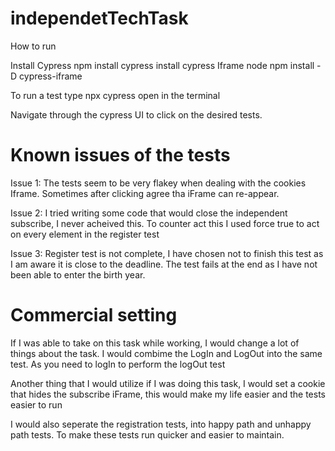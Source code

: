 # independetTechTask #

How to run

Install Cypress npm install cypress
install cypress Iframe node npm install -D cypress-iframe

To run a test type npx cypress open in the terminal

Navigate through the cypress UI to click on the desired tests. 

# Known issues of the tests # 

Issue 1:
The tests seem to be very flakey when dealing with the cookies Iframe. Sometimes after clicking agree tha iFrame can re-appear. 

Issue 2:
I tried writing some code that would close the independent subscribe, I never acheived this. To counter act this I used force true to act on every element in the register test

Issue 3: 
Register test is not complete, I have chosen not to finish this test as I am aware it is close to the deadline. The test fails at the end as I have not been able to enter the birth year. 

# Commercial setting # 

If I was able to take on this task while working, I would change a lot of things about the task. I would combime the LogIn and LogOut into the same test. As you need to logIn to perform the logOut test

Another thing that I would utilize if I was doing this task, I would set a cookie that hides the subscribe iFrame, this would make my life easier and the tests easier to run 

I would also seperate the registration tests, into happy path and unhappy path tests. To make these tests run quicker and easier to maintain.  

